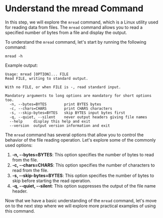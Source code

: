 # Understand the mread Command

In this step, we will explore the `mread` command, which is a Linux utility used for reading data from files. The `mread` command allows you to read a specified number of bytes from a file and display the output.

To understand the `mread` command, let's start by running the following command:

```
mread -h
```

Example output:

```
Usage: mread [OPTION]... FILE
Read FILE, writing to standard output.

With no FILE, or when FILE is -, read standard input.

Mandatory arguments to long options are mandatory for short options too.
  -n, --bytes=BYTES        print BYTES bytes
  -c, --chars=CHARS        print CHARS characters
  -s, --skip-bytes=BYTES   skip BYTES input bytes first
  -q, --quiet, --silent    never output headers giving file names
  --help     display this help and exit
  --version  output version information and exit
```

The `mread` command has several options that allow you to control the behavior of the file reading operation. Let's explore some of the commonly used options:

1. **-n, --bytes=BYTES**: This option specifies the number of bytes to read from the file.
2. **-c, --chars=CHARS**: This option specifies the number of characters to read from the file.
3. **-s, --skip-bytes=BYTES**: This option specifies the number of bytes to skip before starting the read operation.
4. **-q, --quiet, --silent**: This option suppresses the output of the file name header.

Now that we have a basic understanding of the `mread` command, let's move on to the next step where we will explore more practical examples of using this command.
